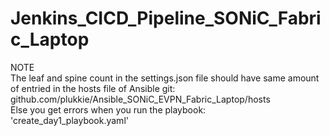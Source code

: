 # Jenkins_CICD_Pipeline_SONiC_Fabric_Laptop

NOTE  
The leaf and spine count in the settings.json file should have same amount of entried in the hosts file of Ansible git:  
github.com/plukkie/Ansible_SONiC_EVPN_Fabric_Laptop/hosts  
Else you get errors when you run the playbook: 'create_day1_playbook.yaml'  
